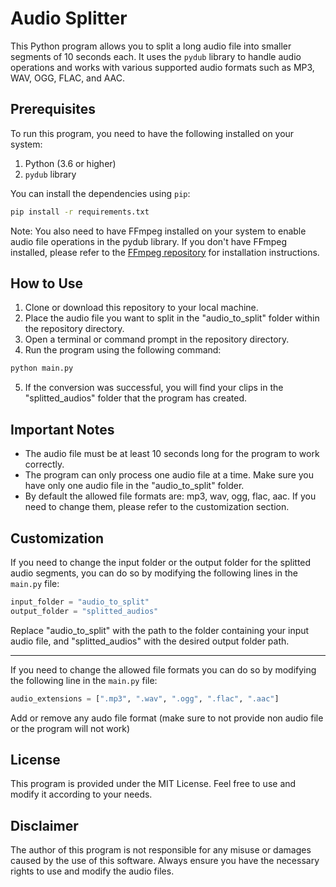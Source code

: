 # Audio Splitter

This Python program allows you to split a long audio file into smaller segments of 10 seconds each. It uses the `pydub` library to handle audio operations and works with various supported audio formats such as MP3, WAV, OGG, FLAC, and AAC.

## Prerequisites

To run this program, you need to have the following installed on your system:

1. Python (3.6 or higher)
2. `pydub` library

You can install the dependencies using `pip`:

```cmd
pip install -r requirements.txt
```
Note: You also need to have FFmpeg installed on your system to enable audio file operations in the pydub library. If you don't have FFmpeg installed, please refer to the [FFmpeg repository](https://github.com/FFmpeg/FFmpeg) for installation instructions.

## How to Use

1. Clone or download this repository to your local machine.
2. Place the audio file you want to split in the "audio_to_split" folder within the repository directory.
3. Open a terminal or command prompt in the repository directory.
4. Run the program using the following command:

```cmd
python main.py
```

5. If the conversion was successful, you will find your clips in the "splitted_audios" folder that the program has created.

## Important Notes

- The audio file must be at least 10 seconds long for the program to work correctly.
- The program can only process one audio file at a time. Make sure you have only one audio file in the "audio_to_split" folder.
- By default the allowed file formats are: mp3, wav, ogg, flac, aac. If you need to change them, please refer to the customization section.

## Customization

If you need to change the input folder or the output folder for the splitted audio segments, you can do so by modifying the following lines in the `main.py` file:
```python
input_folder = "audio_to_split"
output_folder = "splitted_audios"
```
Replace "audio_to_split" with the path to the folder containing your input audio file, and "splitted_audios" with the desired output folder path.
***
If you need to change the allowed file formats you can do so by modifying the following line in the `main.py` file:

```python
audio_extensions = [".mp3", ".wav", ".ogg", ".flac", ".aac"]
```
Add or remove any audo file format (make sure to not provide non audio file or the program will not work)

## License
This program is provided under the MIT License. Feel free to use and modify it according to your needs.

## Disclaimer
The author of this program is not responsible for any misuse or damages caused by the use of this software. Always ensure you have the necessary rights to use and modify the audio files.
